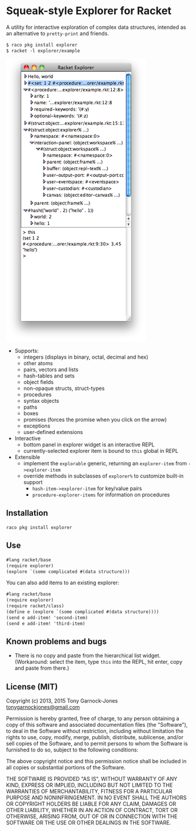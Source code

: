 # Squeak-style Explorer for Racket

A utility for interactive exploration of complex data structures,
intended as an alternative to `pretty-print` and friends.

    $ raco pkg install explorer
    $ racket -l explorer/example

![Example](doc/example.png)

 - Supports:
    - integers (displays in binary, octal, decimal and hex)
    - other atoms
    - pairs, vectors and lists
    - hash-tables and sets
    - object fields
    - non-opaque structs, struct-types
    - procedures
    - syntax objects
    - paths
    - boxes
    - promises (forces the promise when you click on the arrow)
    - exceptions
    - user-defined extensions
 - Interactive
    - bottom panel in explorer widget is an interactive REPL
    - currently-selected explorer item is bound to `this` global in REPL
 - Extensible
    - implement the `explorable` generic, returning an `explorer-item` from `->explorer-item`
    - override methods in subclasses of `explorer%` to customize built-in support
       - `hash-item->explorer-item` for key/value pairs
       - `procedure-explorer-items` for information on procedures

## Installation

    raco pkg install explorer

## Use

    #lang racket/base
    (require explorer)
    (explore `(some complicated #(data structure)))

You can also add items to an existing explorer:

    #lang racket/base
    (require explorer)
    (require racket/class)
    (define e (explore `(some complicated #(data structure))))
    (send e add-item! 'second-item)
    (send e add-item! 'third-item)

## Known problems and bugs

 - There is no copy and paste from the hierarchical list widget.
   (Workaround: select the item, type `this` into the REPL, hit enter,
   copy and paste from there.)

## License (MIT)

Copyright (c) 2013, 2015 Tony Garnock-Jones <tonygarnockjones@gmail.com>

Permission is hereby granted, free of charge, to any person obtaining a copy
of this software and associated documentation files (the "Software"), to deal
in the Software without restriction, including without limitation the rights
to use, copy, modify, merge, publish, distribute, sublicense, and/or sell
copies of the Software, and to permit persons to whom the Software is
furnished to do so, subject to the following conditions:

The above copyright notice and this permission notice shall be included in
all copies or substantial portions of the Software.

THE SOFTWARE IS PROVIDED "AS IS", WITHOUT WARRANTY OF ANY KIND, EXPRESS OR
IMPLIED, INCLUDING BUT NOT LIMITED TO THE WARRANTIES OF MERCHANTABILITY,
FITNESS FOR A PARTICULAR PURPOSE AND NONINFRINGEMENT. IN NO EVENT SHALL THE
AUTHORS OR COPYRIGHT HOLDERS BE LIABLE FOR ANY CLAIM, DAMAGES OR OTHER
LIABILITY, WHETHER IN AN ACTION OF CONTRACT, TORT OR OTHERWISE, ARISING FROM,
OUT OF OR IN CONNECTION WITH THE SOFTWARE OR THE USE OR OTHER DEALINGS IN
THE SOFTWARE.
